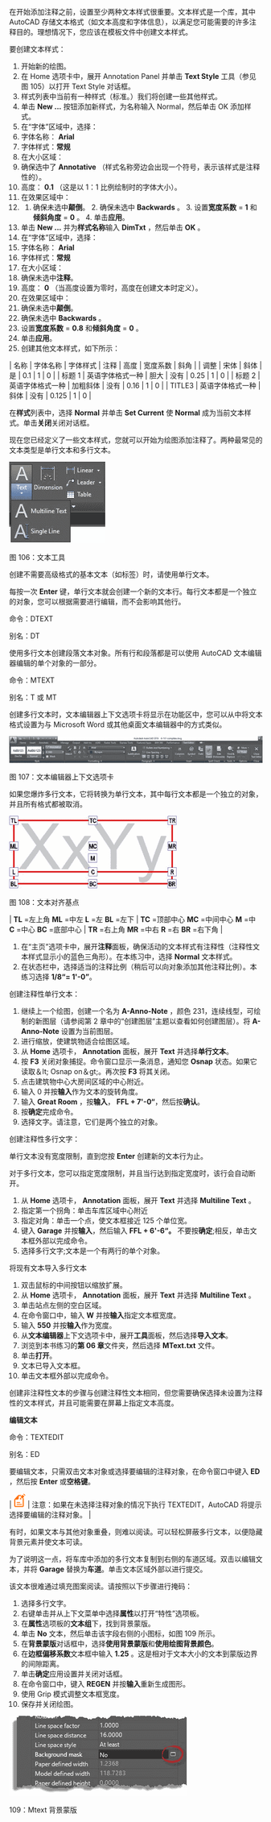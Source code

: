 在开始添加注释之前，设置至少两种文本样式很重要。文本样式是一个库，其中 AutoCAD 存储文本格式（如文本高度和字体信息），以满足您可能需要的许多注释目的。理想情况下，您应该在模板文件中创建文本样式。

要创建文本样式：

1.  开始新的绘图。
2.  在 Home 选项卡中，展开 Annotation Panel 并单击 **Text Style** 工具（参见图 105）以打开 Text Style 对话框。
3.  样式列表中当前有一种样式（标准。）我们将创建一些其他样式。
4.  单击 **New ...** 按钮添加新样式，为名称输入 Normal，然后单击 OK 添加样式。
5.  在“字体”区域中，选择：
6.  字体名称： **Arial**
7.  字体样式：**常规**
8.  在大小区域：
9.  确保选中了 **Annotative** （样式名称旁边会出现一个符号，表示该样式是注释性的）。
10.  高度： **0.1** （这是以 1：1 比例绘制时的字体大小）。
11.  在效果区域中：
12.  1.  确保未选中**颠倒**。
    2.  确保未选中 **Backwards** 。
    3.  设置**宽度系数** = **1** 和**倾斜角度** = **0** 。
    4.  单击**应用**。
13.  单击 **New ...** 并为**样式名称**输入 **DimTxt** ，然后单击 **OK** 。
14.  在“字体”区域中，选择：
15.  字体名称： **Arial**
16.  字体样式：**常规**
17.  在大小区域：
18.  确保未选中**注释**。
19.  高度： **0** （当高度设置为零时，高度在创建文本时定义）。
20.  在效果区域中：
21.  确保未选中**颠倒**。
22.  确保未选中 **Backwards** 。
23.  设置**宽度系数** = **0.8** 和**倾斜角度** = **0** 。
24.  单击**应用**。
25.  创建其他文本样式，如下所示：

| 名称 | 字体名称 | 字体样式 | 注释 | 高度 | 宽度系数 | 斜角 |
| 调整 | 宋体 | 斜体 | 是 | 0.1 | 1 | 0 |
| 标题 1 | 英语字体格式一种 | 胆大 | 没有 | 0.25 | 1 | 0 |
| 标题 2 | 英语字体格式一种 | 加粗斜体 | 没有 | 0.16 | 1 | 0 |
| TITLE3 | 英语字体格式一种 | 斜体 | 没有 | 0.125 | 1 | 0 |

在**样式**列表中，选择 **Normal** 并单击 **Set Current** 使 **Normal** 成为当前文本样式。单击**关闭**关闭对话框。

现在您已经定义了一些文本样式，您就可以开始为绘图添加注释了。两种最常见的文本类型是单行文本和多行文本。

![](img/00164.jpeg)

图 106：文本工具

创建不需要高级格式的基本文本（如标签）时，请使用单行文本。

每按一次 **Enter** 键，单行文本就会创建一个新的文本行。每行文本都是一个独立的对象，您可以根据需要进行编辑，而不会影响其他行。

命令：DTEXT

别名：DT

使用多行文本创建段落文本对象。所有行和段落都是可以使用 AutoCAD 文本编辑器编辑的单个对象的一部分。

命令：MTEXT

别名：T 或 MT

创建多行文本时，文本编辑器上下文选项卡将显示在功能区中，您可以从中将文本格式设置为与 Microsoft Word 或其他桌面文本编辑器中的方式类似。

![](img/00165.jpeg)

图 107：文本编辑器上下文选项卡

如果您爆炸多行文本，它将转换为单行文本，其中每行文本都是一个独立的对象，并且所有格式都被取消。

![](img/00166.jpeg)

图 108：文本对齐基点

| **TL** =左上角
**ML** =中左
**L** =左
**BL** =左下 | **TC** =顶部中心
**MC** =中间中心
**M** =中
**C** =中心
**BC** =底部中心 | **TR** =右上角
**MR** =中右
**R** =右
**BR** =右下角 |

1.  在“主页”选项卡中，展开**注释**面板，确保活动的文本样式有注释性（注释性文本样式显示小的蓝色三角形）。在本练习中，选择 **Normal** 文本样式。
2.  在状态栏中，选择适当的注释比例（稍后可以向对象添加其他注释比例）。本练习选择 **1/8“= 1'-0”**。

创建注释性单行文本：

1.  继续上一个绘图，创建一个名为 **A-Anno-Note** ，颜色 231，连续线型，可绘制的新图层（请参阅第 2 章中的“创建图层”主题以查看如何创建图层）。将 **A-Anno-Note** 设置为当前图层。
2.  进行缩放，使建筑物适合绘图区域。
3.  从 **Home** 选项卡， **Annotation** 面板，展开 **Text** 并选择**单行文本**。
4.  按 **F3** 关闭对象捕捉。命令窗口显示一条消息，通知您 **Osnap** 状态。如果它读取＆lt; Osnap on＆gt;。再次按 **F3** 将其关闭。
5.  点击建筑物中心大房间区域的中心附近。
6.  输入 0 并按**输入**作为文本的旋转角度。
7.  输入 **Great Room** ，按**输入**， **FFL + 7'-0“**，然后按**确认**。
8.  按**确定**完成命令。
9.  选择文字。请注意，它们是两个独立的对象。

创建注释性多行文字：

单行文本没有宽度限制，直到您按 **Enter** 创建新的文本行为止。

对于多行文本，您可以指定宽度限制，并且当行达到指定宽度时，该行会自动断开。

1.  从 **Home** 选项卡， **Annotation** 面板，展开 **Text** 并选择 **Multiline Text** 。
2.  指定第一个拐角：单击车库区域中心附近
3.  指定对角：单击一个点，使文本框接近 125 个单位宽。
4.  键入 **Garage** 并按**输入**，然后输入 **FFL + 6'-6“。** 不要按**确定**;相反，单击文本框外部以完成命令。
5.  选择多行文字;文本是一个有两行的单个对象。

将现有文本导入多行文本

1.  双击鼠标的中间按钮以缩放扩展。
2.  从 **Home** 选项卡， **Annotation** 面板，展开 **Text** 并选择 **Multiline Text** 。
3.  单击站点左侧的空白区域。
4.  在命令窗口中，输入 **W** 并按**输入**指定文本框宽度。
5.  输入 **550** 并按**输入**作为宽度。
6.  从**文本编辑器**上下文选项卡中，展开**工具**面板，然后选择**导入文本**。
7.  浏览到本书练习的**第 06 章**文件夹，然后选择 **MText.txt** 文件。
8.  单击**打开**。
9.  文本已导入文本框。
10.  单击文本框外部以完成命令。

创建非注释性文本的步骤与创建注释性文本相同，但您需要确保选择未设置为注释性的文本样式，并且可能需要在屏幕上指定文本高度。

**编辑文本**

命令：TEXTEDIT

别名：ED

要编辑文本，只需双击文本对象或选择要编辑的注释对象，在命令窗口中键入 **ED** ，然后按 **Enter** 或**空格键**。

| ![](img/00024.gif) | 注意：如果在未选择注释对象的情况下执行 TEXTEDIT，AutoCAD 将提示选择要编辑的注释对象。 |

有时，如果文本与其他对象重叠，则难以阅读。可以轻松屏蔽多行文本，以便隐藏背景元素并使文本可读。

为了说明这一点，将车库中添加的多行文本复制到右侧的车道区域。双击以编辑文本，并将 **Garage** 替换为**车道**。单击文本区域外部以进行提交。

该文本很难通过填充图案阅读。请按照以下步骤进行掩码：

1.  选择多行文字。
2.  右键单击并从上下文菜单中选择**属性**以打开“特性”选项板。
3.  在**属性**选项板的**文本组**下，找到背景蒙版。
4.  单击 **No** 文本，然后单击该字段右侧的小图标，如图 109 所示。
5.  在**背景蒙版**对话框中，选择**使用背景蒙版**和**使用绘图背景颜色**。
6.  在**边框偏移系数**文本框中输入 **1.25** 。这是相对于文本大小的文本到蒙版边界的间隙距离。
7.  单击**确定**应用设置并关闭对话框。
8.  在命令窗口中，键入 **REGEN** 并按**输入**重新生成图形。
9.  使用 Grip 模式调整文本框宽度。
10.  保存并关闭绘图。

![](img/00167.jpeg)

 109：Mtext 背景蒙版